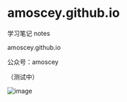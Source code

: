 # amoscey.github.io
学习笔记 notes


amoscey.github.io

公众号：amoscey

（测试中）

![image](https://user-images.githubusercontent.com/101571163/170822115-d81ade40-313a-48fb-a677-7a50bf48dcf6.png)
